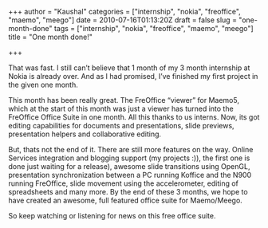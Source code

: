 +++
author = "Kaushal"
categories = ["internship", "nokia", "freoffice", "maemo", "meego"]
date = 2010-07-16T01:13:20Z
draft = false
slug = "one-month-done"
tags = ["internship", "nokia", "freoffice", "maemo", "meego"]
title = "One month done!"

+++

That was fast. I still can’t believe that 1 month of my 3 month internship at Nokia is already over. And as I had promised, I’ve finished my first project in the given one month.

This month has been really great. The FreOffice “viewer” for Maemo5, which at the start of this month was just a viewer has turned into the FreOffice Office Suite in one month. All this thanks to us interns. Now, its got editing capabilities for documents and presentations, slide previews, presentation helpers and collaborative editing.

But, thats not the end of it. There are still more features on the way. Online Services integration and blogging support (my projects :)), the first one is done just waiting for a release), awesome slide transitions using OpenGL, presentation synchronization between a PC running Koffice and the N900 running FreOffice, slide movement using the accelerometer, editing of spreadsheets and many more. By the end of these 3 months, we hope to have created an awesome, full featured office suite for Maemo/Meego.

So keep watching or listening for news on this free office suite.
